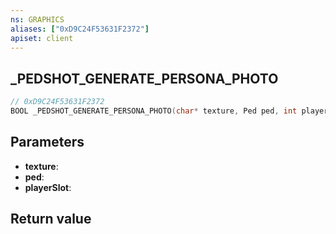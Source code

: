 ```yaml
---
ns: GRAPHICS
aliases: ["0xD9C24F53631F2372"]
apiset: client
---
```

## _PEDSHOT_GENERATE_PERSONA_PHOTO

```c
// 0xD9C24F53631F2372
BOOL _PEDSHOT_GENERATE_PERSONA_PHOTO(char* texture, Ped ped, int playerSlot);
```


## Parameters
* **texture**:
* **ped**:
* **playerSlot**:

## Return value